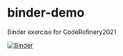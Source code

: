 # binder-demo
Binder exercise for CodeRefinery2021

[![Binder](https://mybinder.org/badge_logo.svg)](https://mybinder.org/v2/gh/IlkkaR-aalto/binder-demo/HEAD)
